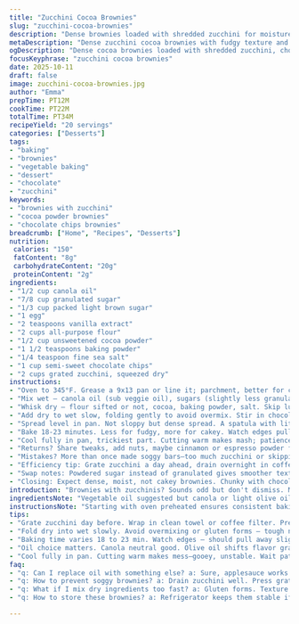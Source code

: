 ```yaml
---
title: "Zucchini Cocoa Brownies"
slug: "zucchini-cocoa-brownies"
description: "Dense brownies loaded with shredded zucchini for moisture, cocoa powder for depth, and chocolate chips for pockets of melty sweetness. Uses a mix of sugars to balance richness, with hints of vanilla and a subtle rise from baking powder. Simple steps yet packed with texture and aroma. A twist on classic brownies by sneaking in veggies that boost fudginess without sogginess. Best baked till toothpick comes out with moist crumbs. Adaptable with swaps like applesauce or olive oil. A favorite for those who’ve tried and tested multiple versions before landing here."
metaDescription: "Dense zucchini cocoa brownies with fudgy texture and pockets of melty chocolate chips; balanced sugars, subtle rise, and moist crumbs after baking 18-23 minutes."
ogDescription: "Dense cocoa brownies loaded with shredded zucchini, chocolate chips, balanced sugars. Bake till edges lift, top crackled, toothpick moist crumbs. Fudgy or cakey options."
focusKeyphrase: "zucchini cocoa brownies"
date: 2025-10-11
draft: false
image: zucchini-cocoa-brownies.jpg
author: "Emma"
prepTime: PT12M
cookTime: PT22M
totalTime: PT34M
recipeYield: "20 servings"
categories: ["Desserts"]
tags:
- "baking"
- "brownies"
- "vegetable baking"
- "dessert"
- "chocolate"
- "zucchini"
keywords:
- "brownies with zucchini"
- "cocoa powder brownies"
- "chocolate chips brownies"
breadcrumb: ["Home", "Recipes", "Desserts"]
nutrition: 
 calories: "150"
 fatContent: "8g"
 carbohydrateContent: "20g"
 proteinContent: "2g"
ingredients:
- "1/2 cup canola oil"
- "7/8 cup granulated sugar"
- "1/3 cup packed light brown sugar"
- "1 egg"
- "2 teaspoons vanilla extract"
- "2 cups all-purpose flour"
- "1/2 cup unsweetened cocoa powder"
- "1 1/2 teaspoons baking powder"
- "1/4 teaspoon fine sea salt"
- "1 cup semi-sweet chocolate chips"
- "2 cups grated zucchini, squeezed dry"
instructions:
- "Oven to 345°F. Grease a 9x13 pan or line it; parchment, better for cleanup."
- "Mix wet — canola oil (sub veggie oil), sugars (slightly less granulated, a touch more brown), vanilla, and the egg. Use stand mixer or hand mixer on medium until poor man's creamy."
- "Whisk dry — flour sifted or not, cocoa, baking powder, salt. Skip lumps, cocoa stubborn but important."
- "Add dry to wet slow, folding gently to avoid overmix. Stir in chocolate chips, then zucchini last by hand—no mixer here, fibers fragile. Zucchini moisture crucial, squeeze it well or excess water ruins crumb."
- "Spread level in pan. Not sloppy but dense spread. A spatula with little flour works best, keep it even."
- "Bake 18-23 minutes. Less for fudgy, more for cakey. Watch edges pull away, top slightly crackled but not dry. Toothpick with moist crumbs, not raw batter, but avoid fully clean."
- "Cool fully in pan, trickiest part. Cutting warm makes mash; patience will reward texture and flavor budding."
- "Returns? Share tweaks, add nuts, maybe cinnamon or espresso powder for depth. Tried replacing oil with applesauce? Adds sweetness, loses some richness."
- "Mistakes? More than once made soggy bars—too much zucchini or skipping squeeze step. Also, baking too long dulls moisture, too short feels raw."
- "Efficiency tip: Grate zucchini a day ahead, drain overnight in coffee filter or clean towel to prevent sogginess. Mix dry ingredients first to save time."
- "Swap notes: Powdered sugar instead of granulated gives smoother texture but watch sweetness. Coconut oil works but flavors shift."
- "Closing: Expect dense, moist, not cakey brownies. Chunky with chocolate pockets, rich cocoa smell fills kitchen mid-bake. Sharp edges when cooled. Keeps well; refrigerate if warm kitchen."
introduction: "Brownies with zucchinis? Sounds odd but don't dismiss. Moisture locked in by shredded green bits keeps fudgy texture, no dense sog. Combining granulated and brown sugars shifts sweetness and chew. Tried olive oil, got grassy notes; canola's neutral suits better. Cocoa powder, not cocoa mix—that dark punch essential. Baking powder over baking soda here for slight lift, helps balance zucchini density. Watching that toothpick test—moist crumbs sticking, not raw batter or dry clean. Cool fully before slicing or experience the gooey mess stage. Fold by hand after dry mix; overworked batter means tough brownies. Chocolate chips scattered, not melted away, little bursts with each bite. Squeeze zucchini long to avoid pool of unwanted water, easiest after grating to wrap in towel pressing hard. Classic treat with hidden veggie twist that even skeptics grudgingly like."
ingredientsNote: "Vegetable oil suggested but canola or light olive oil good swaps; avoid strong olive oils or butter for neutral flavor. Sugar balance tweaks sweetness and texture; both brown and granulated add chew and rich molasses notes. Vanilla adds depth, but don't overdo or risk masking cocoa. Flour is straightforward all-purpose; use cake flour for lighter bite but expect less density. Unsweetened cocoa powder mandatory; natural or Dutch-processed will change final color and acidity but both fine. Baking powder not baking soda — alters rise and crumb, so don't swap blindly. Salt amplifies cocoa strength. Chocolate chips bring textural contrast — semi-sweet works best but bittersweet or milk add different profiles. Zucchini grated fresh; dry as much as possible. Frozen zucchini can substitute but thaw fully and press excess water out well. Avoid colorful zucchinis with thick skins; green firm ones preferred."
instructionsNote: "Starting with oven preheated ensures consistent baking. Greasing or lining the pan stops stick and simplifies cleanup; parchment can be tricky with oiled pans but pans sprayed can yield browner crust. Wet mix first combines oil and sugars — beating is for smooth, emulsified texture not volume. Dry combination involves sifting for cocoa especially to avoid lumps, vital for even chocolate flavor. Folding dry into wet too fast or overmixing develops gluten, making brownies tough — slow, gentle folding preferred. Chocolate chips added last retain shape, not melt fully into batter. Zucchini introduced last by hand folding avoids breaking fibrous texture or overmixing. Spreading batter evenly controls cooking; thick and thin spots cause uneven doneness. Bake monitored by visual cues — slightly pulled edges, matte cracked top, toothpick moist crumb test better than rigid timing. Cooling fully is crucial; warm brownies are tantalizing but slice will fail if rushed, letting structure set keeps clean edges. Experiment with spices or nuts at folding stage for personalized touch; adding cinnamon elevates complexity but watch proportions to prevent overpowering. Practical tip: prepare zucchini ahead and squeeze extra water — wet zucchini equals failing brownies. Hands dirty at end improving batter texture adds personal cook's touch."
tips:
- "Grate zucchini day before. Wrap in clean towel or coffee filter. Press hard to drain excess water. Moisture kills crumb firmness. Let it dry well or soggy bars guaranteed. Saves time too while mixing other parts."
- "Fold dry into wet slowly. Avoid overmixing or gluten forms — tough nasty texture. Cocoa powder lumps stubborn; sift if possible. Chocolate chips added last by hand. Keeps texture contrast, no melting completely."
- "Baking time varies 18 to 23 min. Watch edges — should pull away slightly. Surface cracked but matte, not shiny. Toothpick test: Moist crumbs stick, no raw batter. Too clean means dry bars; too wet equals gooey mess."
- "Oil choice matters. Canola neutral good. Olive oil shifts flavor grassy. Butter avoided for dense weight. Applesauce possible swap cuts fat but sweetens and changes crumb. Choose based on final texture wanted."
- "Cool fully in pan. Cutting warm makes mess—gooey, unstable. Wait patiently till firm and edges firm up. Texture changes from gooey to chewy; aroma richer at cool down. Slice gives clean edges then."
faq:
- "q: Can I replace oil with something else? a: Sure, applesauce works but expect sweeter, less richness. Olive oil changes flavor – grassy, sometimes off. Butter adds weight, not recommended here. Experiment but adjust for moisture balance."
- "q: How to prevent soggy brownies? a: Drain zucchini well. Press grated veggie in towel or coffee filter overnight if possible. Too much water ruins crumb. Baking too long dries out, too little makes baby batter goo. Timing and prep both key."
- "q: What if I mix dry ingredients too fast? a: Gluten forms. Texture turns tougher than needed – not chewy, just dense and hard. Slow folding prevents this. Cocoa powder lumps? Sift or whisk vigorously to break clumps before folding."
- "q: How to store these brownies? a: Refrigerator keeps them stable if kitchen warm. Wrapped airtight for 3-4 days best. Room temp ok but risks drying out faster or becoming gummy if warm environment. Freeze possible but lose freshness."

---
```

